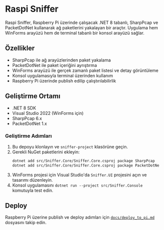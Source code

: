 # Raspi Sniffer

Raspi Sniffer, Raspberry Pi üzerinde çalışacak .NET 8 tabanlı, SharpPcap ve PacketDotNet kullanarak ağ paketlerini yakalayan bir araçtır. Uygulama hem WinForms arayüzü hem de terminal tabanlı bir konsol arayüzü sağlar.

## Özellikler
- SharpPcap ile ağ arayüzlerinden paket yakalama
- PacketDotNet ile paket içeriğini ayrıştırma
- WinForms arayüzü ile gerçek zamanlı paket listesi ve detay görüntüleme
- Konsol uygulamasıyla terminal üzerinden kullanım
- Raspberry Pi üzerinde publish edilip çalıştırılabilirlik

## Geliştirme Ortamı
- .NET 8 SDK
- Visual Studio 2022 (WinForms için)
- SharpPcap 6.x
- PacketDotNet 1.x

### Geliştirme Adımları
1. Bu depoyu klonlayın ve `sniffer-project` klasörüne geçin.
2. Gerekli NuGet paketlerini ekleyin:
   ```bash
   dotnet add src/Sniffer.Core/Sniffer.Core.csproj package SharpPcap
   dotnet add src/Sniffer.Core/Sniffer.Core.csproj package PacketDotNet
   ```
3. WinForms projesi için Visual Studio'da `Sniffer.UI` projesini açın ve tasarımı düzenleyin.
4. Konsol uygulamasını `dotnet run --project src/Sniffer.Console` komutuyla test edin.

## Deploy
Raspberry Pi üzerine publish ve deploy adımları için [`docs/deploy_to_pi.md`](docs/deploy_to_pi.md) dosyasını takip edin.
